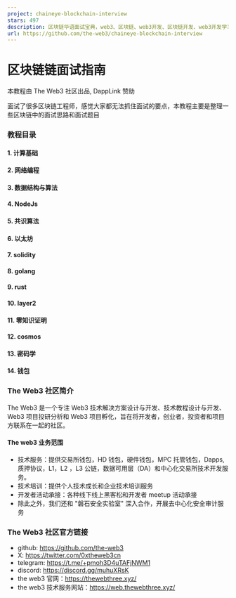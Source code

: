 ```yaml
---
project: chaineye-blockchain-interview
stars: 497
description: 区块链华语面试宝典，web3、区块链、web3开发、区块链开发、web3开发学习、区块链开发学习、面试、入门指南、最佳实践、教程 钱包开发、各个链的钱包(btc/eth/sol/xrp)、钱包面试 智能合约、智能合约开发、智能合约学习、智能合约面试 公链开发、公链开发学习、公链面试
url: https://github.com/the-web3/chaineye-blockchain-interview
---
```


区块链链面试指南
========

本教程由 The Web3 社区出品, DappLink 赞助

面试了很多区块链工程师，感觉大家都无法抓住面试的要点，本教程主要是整理一些区块链中的面试思路和面试题目

### 教程目录

#### 1\. 计算基础

#### 2\. 网络编程

#### 3\. 数据结构与算法

#### 4\. NodeJs

#### 5\. 共识算法

#### 6\. 以太坊

#### 7\. solidity

#### 8\. golang

#### 9\. rust

#### 10\. layer2

#### 11\. 零知识证明

#### 12\. cosmos

#### 13\. 密码学

#### 14\. 钱包

### The Web3 社区简介

The Web3 是一个专注 Web3 技术解决方案设计与开发、技术教程设计与开发、Web3 项目投研分析和 Web3 项目孵化，旨在将开发者，创业者，投资者和项目方联系在一起的社区。

#### The web3 业务范围

-   技术服务：提供交易所钱包，HD 钱包，硬件钱包，MPC 托管钱包，Dapps, 质押协议，L1，L2 ，L3 公链，数据可用层（DA）和中心化交易所技术开发服务。
-   技术培训：提供个人技术成长和企业技术培训服务
-   开发者活动承接：各种线下线上黑客松和开发者 meetup 活动承接
-   除此之外，我们还和 "磐石安全实验室" 深入合作，开展去中心化安全审计服务

### The Web3 社区官方链接

-   github: https://github.com/the-web3
-   X: https://twitter.com/0xtheweb3cn
-   telegram: https://t.me/+pmoh3D4uTAFjNWM1
-   discord: https://discord.gg/muhuXRsK
-   the web3 官网：https://thewebthree.xyz/
-   the web3 技术服务网站：https://web.thewebthree.xyz/

